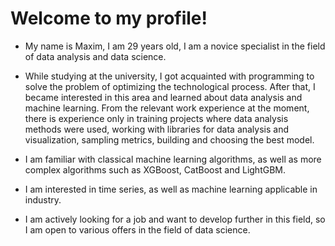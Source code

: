 # Welcome to my profile!

- My name is Maxim, I am 29 years old, I am a novice specialist in the field of data analysis and data science.

- While studying at the university, I got acquainted with programming to solve the problem of optimizing the technological process. After that, I became interested in this area and learned about data analysis and machine learning. From the relevant work experience at the moment, there is experience only in training projects where data analysis methods were used, working with libraries for data analysis and visualization, sampling metrics, building and choosing the best model.
- I am familiar with classical machine learning algorithms, as well as more complex algorithms such as XGBoost, CatBoost and LightGBM.
- I am interested in time series, as well as machine learning applicable in industry.
- I am actively looking for a job and want to develop further in this field, so I am open to various offers in the field of data science.
